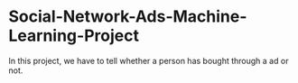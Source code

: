 # Social-Network-Ads-Machine-Learning-Project
In this project, we have to tell whether a person has bought through a ad or not.
